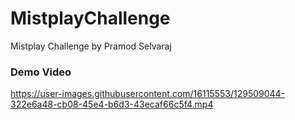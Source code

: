 # MistplayChallenge
Mistplay Challenge by Pramod Selvaraj

### Demo Video

https://user-images.githubusercontent.com/16115553/129509044-322e6a48-cb08-45e4-b6d3-43ecaf66c5f4.mp4
